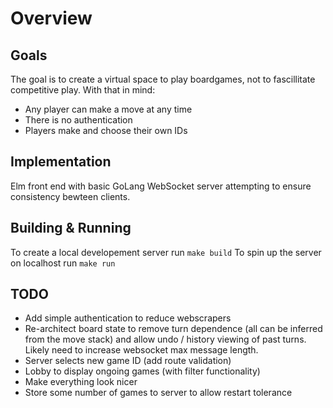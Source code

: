 # Overview
## Goals
The goal is to create a virtual space to play boardgames, not to fascillitate competitive play. With that in mind:
* Any player can make a move at any time
* There is no authentication
* Players make and choose their own IDs

## Implementation

Elm front end with basic GoLang WebSocket server attempting to ensure consistency bewteen clients.

## Building & Running
To create a local developement server run
`make build`
To spin up the server on localhost run
`make run`

## TODO
* Add simple authentication to reduce webscrapers
* Re-architect board state to remove turn dependence (all can be inferred from the move stack) and allow undo / history viewing of past turns. Likely need to increase websocket max message length.
* Server selects new game ID (add route validation)
* Lobby to display ongoing games (with filter functionality)
* Make everything look nicer
* Store some number of games to server to allow restart tolerance

